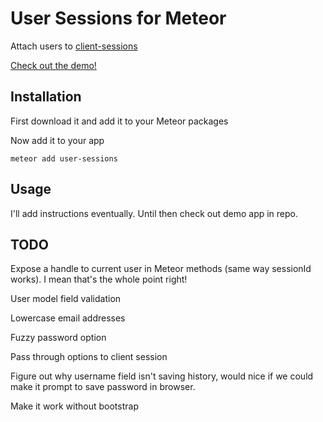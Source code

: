 # User Sessions for Meteor

Attach users to [client-sessions](http://client-sessions.meteor.com)

[Check out the demo!](http://user-sessions.meteor.com/)

## Installation

First download it and add it to your Meteor packages

Now add it to your app

    meteor add user-sessions

## Usage

I'll add instructions eventually. Until then check out demo app in repo.

## TODO

Expose a handle to current user in Meteor methods (same way sessionId works). I mean that's the whole point right!

User model field validation

Lowercase email addresses

Fuzzy password option

Pass through options to client session

Figure out why username field isn't saving history, would nice if we could make it prompt to save password in browser.

Make it work without bootstrap
